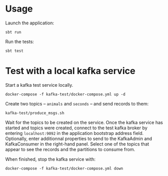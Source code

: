 # Usage

Launch the application:

```
sbt run
```

Run the tests:

```
sbt test
```

# Test with a local kafka service

Start a kafka test service locally.

```
docker-compose -f kafka-test/docker-compose.yml up -d
```

Create two topics – `animals` and `seconds` – and send
records to them:

```
kafka-test/produce_msgs.sh
```
 
Wait for the topics to be created on the service. Once the kafka service has
started and topics were created, connect to the test kafka broker by entering
`localhost:9092` in the application bootstrap address field. Optionally, enter
additionnal properties to send to the KafkaAdmin and KafkaConsumer in the
right-hand panel. Select one of the topics that appear to see the records and
the partitions to consume from.

When finished, stop the kafka service with:

```
docker-compose -f kafka-test/docker-compose.yml down
```
